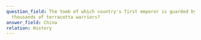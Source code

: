 ```yaml
---
question_field: The tomb of which country's first emperor is guarded by
  thousands of terracotta warriors?
answer_field: China
relation: History
---
```

